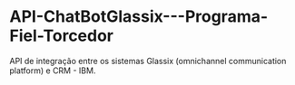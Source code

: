 # API-ChatBotGlassix---Programa-Fiel-Torcedor
API de integração entre os sistemas Glassix (omnichannel communication platform) e CRM - IBM.
